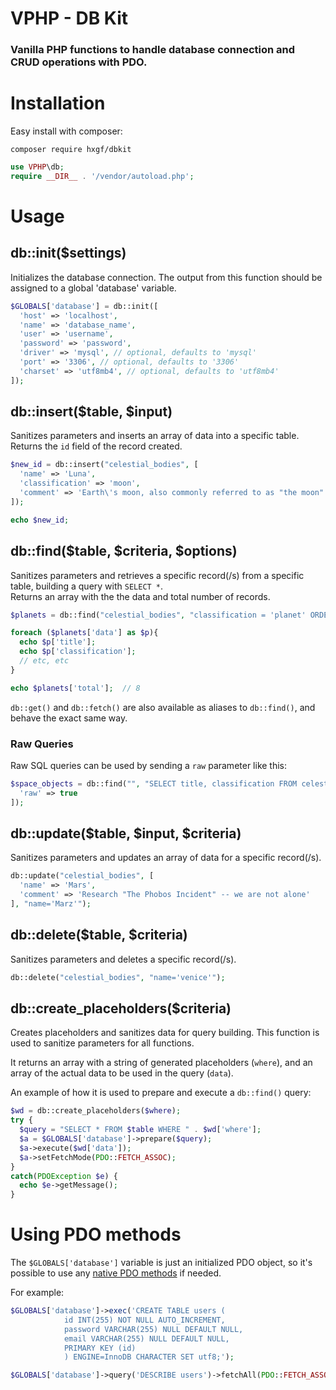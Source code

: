 # VPHP - DB Kit

### Vanilla PHP functions to handle database connection and CRUD operations with PDO.


# Installation
Easy install with composer:
```
composer require hxgf/dbkit
```
```php
use VPHP\db;
require __DIR__ . '/vendor/autoload.php';
```

# Usage
## db::init($settings)
Initializes the database connection. The output from this function should be assigned to a global 'database' variable.
```php
$GLOBALS['database'] = db::init([
  'host' => 'localhost',
  'name' => 'database_name',
  'user' => 'username',
  'password' => 'password',
  'driver' => 'mysql', // optional, defaults to 'mysql'
  'port' => '3306', // optional, defaults to '3306'
  'charset' => 'utf8mb4', // optional, defaults to 'utf8mb4'
]);
```


## db::insert($table, $input)
Sanitizes parameters and inserts an array of data into a specific table. <br />
Returns the `id` field of the record created.
```php
$new_id = db::insert("celestial_bodies", [
  'name' => 'Luna',
  'classification' => 'moon',
  'comment' => 'Earth\'s moon, also commonly referred to as "the moon"'
]);

echo $new_id;
```

## db::find($table, $criteria, $options)
Sanitizes parameters and retrieves a specific record(/s) from a specific table, building a query with `SELECT *`. <br />
Returns an array with the the data and total number of records.
```php
$planets = db::find("celestial_bodies", "classification = 'planet' ORDER BY title ASC LIMIT 8");

foreach ($planets['data'] as $p){
  echo $p['title'];
  echo $p['classification'];
  // etc, etc
}

echo $planets['total'];  // 8
```
`db::get()` and `db::fetch()` are also available as aliases to `db::find()`, and behave the exact same way.

### Raw Queries
Raw SQL queries can be used by sending a `raw` parameter like this:
```php
$space_objects = db::find("", "SELECT title, classification FROM celestial_bodies WHERE id IS NOT NULL", [
  'raw' => true
]);
```


## db::update($table, $input, $criteria)
Sanitizes parameters and updates an array of data for a specific record(/s).
```php
db::update("celestial_bodies", [
  'name' => 'Mars',
  'comment' => 'Research "The Phobos Incident" -- we are not alone'
], "name='Marz'");
```

## db::delete($table, $criteria)
Sanitizes parameters and deletes a specific record(/s).
```php
db::delete("celestial_bodies", "name='venice'");
```

## db::create_placeholders($criteria)
Creates placeholders and sanitizes data for query building. This function is used to sanitize parameters for all functions.

It returns an array with a string of generated placeholders (`where`), and an array of the actual data to be used in the query (`data`).

An example of how it is used to prepare and execute a `db::find()` query:
```php
$wd = db::create_placeholders($where);
try {
  $query = "SELECT * FROM $table WHERE " . $wd['where'];
  $a = $GLOBALS['database']->prepare($query);
  $a->execute($wd['data']);
  $a->setFetchMode(PDO::FETCH_ASSOC);
}
catch(PDOException $e) {
  echo $e->getMessage();
}
```


# Using PDO methods

The `$GLOBALS['database']` variable is just an initialized PDO object, so it's possible to use any [native PDO methods](https://www.php.net/manual/en/class.pdo.php) if needed.

For example:
```php
$GLOBALS['database']->exec('CREATE TABLE users (
			id INT(255) NOT NULL AUTO_INCREMENT,
			password VARCHAR(255) NULL DEFAULT NULL,
			email VARCHAR(255) NULL DEFAULT NULL,
			PRIMARY KEY (id)
			) ENGINE=InnoDB CHARACTER SET utf8;');
```
```php
$GLOBALS['database']->query('DESCRIBE users')->fetchAll(PDO::FETCH_ASSOC)
```